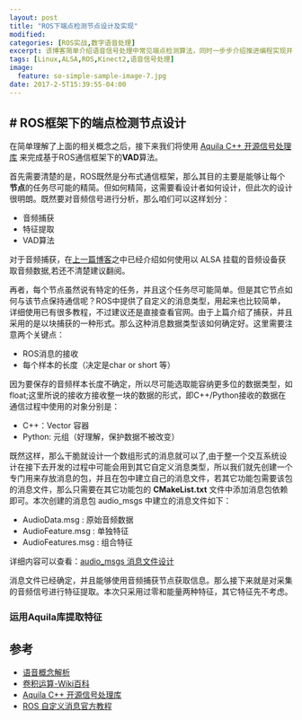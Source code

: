 ```yaml
---
layout: post
title: "ROS下端点检测节点设计及实现"
modified:
categories: [ROS实战,数字语音处理]
excerpt: 该博客简单介绍语音信号处理中常见端点检测算法，同时一步步介绍推进编程实现并测试。
tags: [Linux,ALSA,ROS,Kinect2,语音信号处理]
image: 
  feature: so-simple-sample-image-7.jpg
date: 2017-2-5T15:39:55-04:00
---
```



## # ROS框架下的端点检测节点设计

在简单理解了上面的相关概念之后，接下来我们将使用 [Aquila C++ 开源信号处理库](http://aquila-dsp.org/articles/examples/) 来完成基于ROS通信框架下的**VAD**算法。

首先需要清楚的是，ROS既然是分布式通信框架，那么其目的主要是能够让每个**节点**的任务尽可能的精简。但如何精简，这需要看设计者如何设计，但此次的设计很明朗。既然要对音频信号进行分析，那么咱们可以这样划分：

- 音频捕获
- 特征提取
- VAD算法

对于音频捕获，在[上一篇博客](http://hntea.xyz/ros%E5%AE%9E%E6%88%98/ROS%E4%B8%8B%E4%BD%BF%E7%94%A8Kinect2%E8%BF%9B%E8%A1%8C%E9%9F%B3%E9%A2%91%E9%87%87%E9%9B%86/)之中已经介绍如何使用以 ALSA 挂载的音频设备获取音频数据,若还不清楚建议翻阅。

再者，每个节点虽然说有特定的任务，并且这个任务尽可能简单。但是其它节点如何与该节点保持通信呢？ROS中提供了自定义的消息类型，用起来也比较简单，详细使用已有很多教程，不过建议还是直接查看官网。由于上篇介绍了捕获，并且采用的是以块捕获的一种形式。那么这种消息数据类型该如何确定好。这里需要注意两个关键点：

- ROS消息的接收
- 每个样本的长度（决定是char or short 等）

因为要保存的音频样本长度不确定，所以尽可能选取能容纳更多位的数据类型，如float;这里所说的接收方接收整一块的数据的形式，即C++/Python接收的数据在通信过程中使用的对象分别是：

- C++：Vector 容器
- Python: 元组（好理解，保护数据不被改变）

既然这样，那么干脆就设计一个数组形式的消息就可以了,由于整一个交互系统设计在接下去开发的过程中可能会用到其它自定义消息类型，所以我们就先创建一个专门用来存放消息的包，并且在包中建立自己的消息文件，若其它功能包需要该包的消息文件，那么只需要在其它功能包的 **CMakeList.txt** 文件中添加消息包依赖即可。本次创建的消息包 audio_msgs 中建立的消息文件如下：

- AudioData.msg : 原始音频数据
- AudioFeature.msg : 单独特征
- AudioFeatures.msg : 组合特征

详细内容可以查看：[audio_msgs 消息文件设计](https://github.com/hntea/speech-system-zh/tree/master/src/audio_msgs)

消息文件已经确定，并且能够使用音频捕获节点获取信息。那么接下来就是对采集的音频信号进行特征提取。本次只采用过零和能量两种特征，其它特征先不考虑。

### 运用Aquila库提取特征

## 参考

- [语音概念解析](http://scispeech.sourceforge.net/Chinese/Dev-pre.htm)
- [卷积运算-Wiki百科](https://zh.wikipedia.org/wiki/%E5%8D%B7%E7%A7%AF)
- [Aquila C++ 开源信号处理库](http://aquila-dsp.org/articles/examples/)
- [ROS 自定义消息官方教程](http://wiki.ros.org/cn/ROS/Tutorials/DefiningCustomMessages)